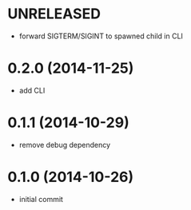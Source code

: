 # UNRELEASED

  * forward SIGTERM/SIGINT to spawned child in CLI

# 0.2.0 (2014-11-25)

  * add CLI

# 0.1.1 (2014-10-29)

  * remove debug dependency

# 0.1.0 (2014-10-26)

  * initial commit
